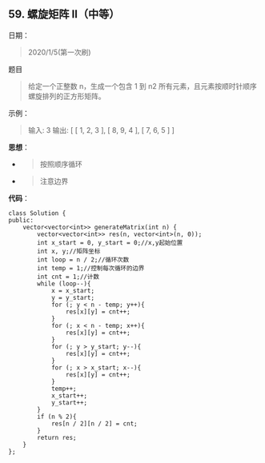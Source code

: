 ## 59. 螺旋矩阵 II（中等）
日期：
>2020/1/5(第一次刷)

题目
>给定一个正整数 n，生成一个包含 1 到 n2 所有元素，且元素按顺时针顺序螺旋排列的正方形矩阵。

示例：
>输入: 3
输出:
[
 [ 1, 2, 3 ],
 [ 8, 9, 4 ],
 [ 7, 6, 5 ]
]

**思想**：
- >按照顺序循环
- >注意边界

**代码**：
```
class Solution {
public:
    vector<vector<int>> generateMatrix(int n) {
        vector<vector<int>> res(n, vector<int>(n, 0));
        int x_start = 0, y_start = 0;//x,y起始位置
        int x, y;//矩阵坐标
        int loop = n / 2;//循环次数
        int temp = 1;//控制每次循环的边界 
        int cnt = 1;//计数
        while (loop--){
            x = x_start;
            y = y_start;
            for (; y < n - temp; y++){
                res[x][y] = cnt++;
            }
            for (; x < n - temp; x++){
                res[x][y] = cnt++;
            }
            for (; y > y_start; y--){
                res[x][y] = cnt++;
            }
            for (; x > x_start; x--){
                res[x][y] = cnt++;
            }
            temp++;
            x_start++;
            y_start++;
        }
        if (n % 2){
            res[n / 2][n / 2] = cnt;
        }
        return res;
    }
};
```

